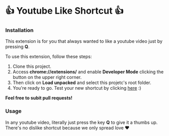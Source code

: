 # 👍 Youtube Like Shortcut 👍 

### Installation

This extension is for you that always wanted to like a youtube video just by pressing **Q**.

To use this extension, follow these steps:

1. Clone this project.
2. Access **chrome://extensions/** and enable **Developer Mode** clicking the button on the upper right corner.
4. Then click on **Load unpacked** and select this projetc's root folder.
5. You're ready to go. Test your new shortcut by clicking [here](https://www.youtube.com/watch?v=XfR9iY5y94s) :)

**Feel free to subit pull requests!**

### Usage

In any youtube video, literally just press the key **Q** to give it a thumbs up. There's no dislike shortcut because we only spread love ❤️
